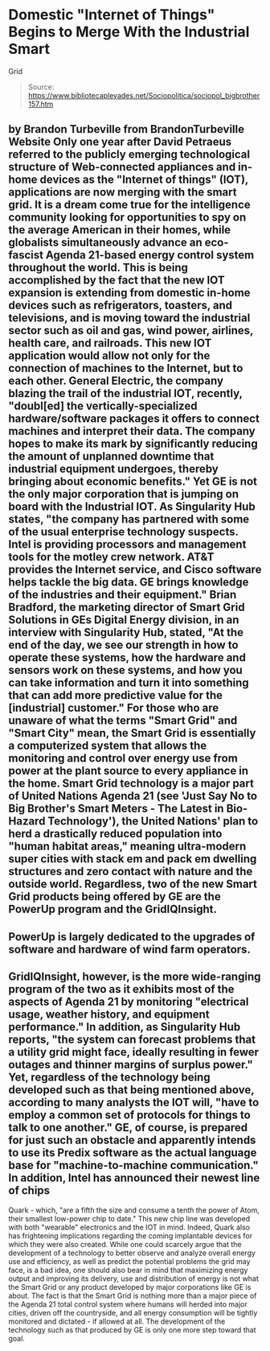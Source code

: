 # Domestic "Internet of Things" Begins to Merge With the Industrial Smart 
Grid

> Source: https://www.bibliotecapleyades.net/Sociopolitica/sociopol_bigbrother157.htm

by Brandon Turbeville
from
BrandonTurbeville
Website
Only one year after David Petraeus referred to the
publicly emerging technological structure of
Web-connected appliances and in-home devices as the
"Internet
of things" (IOT), applications are now
merging with the smart grid.
It is a dream come true
for the intelligence community looking for
opportunities to spy on the average American in
their homes, while globalists simultaneously advance
an eco-fascist Agenda 21-based energy control system
throughout the world.
This is being accomplished by the fact that the
new IOT expansion is extending from domestic
in-home devices such as refrigerators, toasters, and
televisions, and is moving toward the industrial
sector such as oil and gas, wind power, airlines,
health care, and railroads.
This new IOT application
would allow not only for the connection of machines
to the Internet, but to each other.
General Electric, the company blazing the trail of
the industrial IOT, recently,
"doubl[ed] the
vertically-specialized hardware/software packages it
offers to connect machines and interpret their data.
The company hopes to make its mark by significantly
reducing the amount of unplanned downtime that
industrial equipment undergoes, thereby bringing
about economic benefits."
Yet GE is not the only major corporation that is
jumping on board with the Industrial IOT.
As Singularity Hub
states,
"the company has
partnered with some of the usual enterprise
technology suspects.
Intel is providing
processors and management tools for the motley
crew network. AT&T provides the Internet service,
and
Cisco software helps tackle the big data. GE
brings knowledge of the industries and their
equipment."
Brian Bradford, the marketing director of
Smart Grid
Solutions in GEs Digital Energy division, in an
interview with Singularity Hub, stated,
"At the end
of the day, we see our strength in how to operate
these systems, how the hardware and sensors work on
these systems, and how you can take information and
turn it into something that can add more predictive
value for the [industrial] customer."
For those who are unaware of what the terms "Smart
Grid" and "Smart City" mean, the Smart Grid is
essentially a computerized system that allows the
monitoring and control over energy use from power at
the plant source to every appliance in the home.
Smart Grid technology is a major part of
United Nations Agenda
21 (see 'Just
Say No to Big Brother's Smart Meters - The Latest in
Bio-Hazard Technology'), the United Nations' plan to herd a
drastically reduced population into "human habitat
areas," meaning ultra-modern super cities with stack em and pack em dwelling structures and zero
contact with nature and the outside world.
Regardless, two of the new Smart Grid products being
offered by GE are the PowerUp program and the
GridIQInsight.
-
PowerUp is largely dedicated to the
upgrades of software and hardware of
wind farm operators.
-
GridIQInsight, however, is the more wide-ranging
program of the two as it exhibits most of the
aspects of Agenda 21 by monitoring "electrical
usage, weather history, and equipment performance."
In addition, as Singularity Hub reports,
"the system
can forecast problems that a utility grid might
face, ideally resulting in fewer outages and thinner
margins of surplus power."
Yet, regardless of the technology being developed
such as that being mentioned above, according to
many analysts the IOT will,
"have to employ a common
set of protocols for things to talk to one
another."
GE, of course, is prepared for just such
an obstacle and apparently intends to use its
Predix software as the actual language base for
"machine-to-machine communication."
In addition,
Intel has announced their newest line of chips
-
Quark - which,
"are
a fifth the size and consume a tenth the power
of Atom, their smallest low-power chip to date."
This new chip line was developed with both
"wearable" electronics and the IOT in mind.
Indeed,
Quark also has frightening implications regarding
the coming
implantable devices for which they were
also created.
While one could scarcely argue that the development
of a technology to better observe and analyze
overall energy use and efficiency, as well as
predict the potential problems the grid may face, is
a bad idea, one should also bear in mind that
maximizing energy output and improving its delivery,
use and distribution of energy is not what the Smart
Grid or any product developed by major corporations
like GE is about.
The fact is that the Smart Grid is
nothing more than a major piece of the Agenda 21
total control system where humans will herded into
major cities, driven off the countryside, and all
energy consumption will be tightly monitored and
dictated - if allowed at all.
The development of the
technology such as that produced by GE is only one
more step toward that goal.
